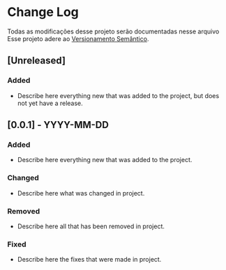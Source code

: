 # Change Log
Todas as modificações desse projeto serão documentadas nesse arquivo
Esse projeto adere ao [Versionamento Semântico](http://semver.org/).

## [Unreleased]
### Added
- Describe here everything new that was added to the project, but does not yet have a release.

## [0.0.1] - YYYY-MM-DD
### Added
- Describe here everything new that was added to the project.

### Changed
- Describe here what was changed in project.

### Removed
- Describe here all that has been removed in project.

### Fixed
- Describe here the fixes that were made in project.
